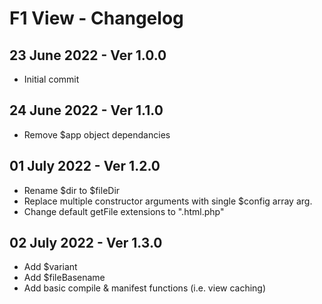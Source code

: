 # F1 View - Changelog

## 23 June 2022 - Ver 1.0.0
  - Initial commit

## 24 June 2022 - Ver 1.1.0
  - Remove $app object dependancies

## 01 July 2022 - Ver 1.2.0
  - Rename $dir to $fileDir
  - Replace multiple constructor arguments with single $config array arg.
  - Change default getFile extensions to ".html.php"

## 02 July 2022 - Ver 1.3.0
  - Add $variant
  - Add $fileBasename
  - Add basic compile & manifest functions (i.e. view caching)
